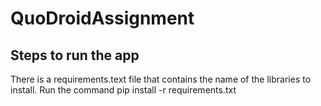 # QuoDroidAssignment

## Steps to run the app
There is a requirements.text file that contains the name of the libraries to install. Run the command pip install -r requirements.txt
